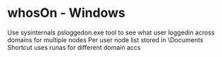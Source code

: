 # whosOn - Windows
Use sysinternals psloggedon.exe tool to see what user loggedin across domains for multiple nodes
Per user node list stored in \Documents\
Shortcut uses runas for different domain accs
